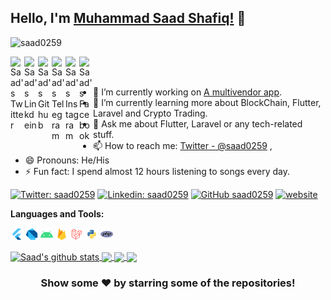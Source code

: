 ## Hello, I'm [Muhammad Saad Shafiq!](https://techforgery.com) 👋

<p align="left"> <img src="https://komarev.com/ghpvc/?username=abdullahriaz95&label=Views&color=blue&style=plastic" alt="saad0259" /> </p>

<a href="https://twitter.com/saad0259">
  <img align="left" alt="Saad's Twitter" width="22px" src="https://cdn.jsdelivr.net/npm/simple-icons@v3/icons/twitter.svg" />
</a>
<a href="https://linkedin.com/in/saad0259">
  <img align="left" alt="Saad's Linkdein" width="22px" src="https://cdn.jsdelivr.net/npm/simple-icons@v3/icons/linkedin.svg" />
</a>
<a href="https://github.com/saad0259">
  <img align="left" alt="Saad's Github" width="22px" src="https://cdn.jsdelivr.net/npm/simple-icons@v3/icons/github.svg" />
</a>
<a href="https://t.me/saad0259">
  <img align="left" alt="Saad's Telegram" width="22px" src="https://cdn.jsdelivr.net/npm/simple-icons@v3/icons/telegram.svg" />
</a>
<a href="https://instagram.com/saad00259/">
  <img align="left" alt="Saad's Instagram" width="22px" src="https://cdn.jsdelivr.net/npm/simple-icons@v3/icons/instagram.svg" />
</a>
<a href="https://www.facebook.com/saad00259/">
  <img align="left" alt="Saad's Facebook" width="22px" src="https://cdn.jsdelivr.net/npm/simple-icons@v3/icons/facebook.svg" />
</a>
<!-- <a href="https://www.youtube.com/mtechviral/">
  <img align="left" alt="Saad's Youtube" width="22px" src="https://cdn.jsdelivr.net/npm/simple-icons@v3/icons/youtube.svg" />
</a> -->

<br/>
<br/>


- 🔭 I’m currently working on [A multivendor app](https://github.com/saad0259/custom_multivendor_ecommerce_app_flutter).
- 🌱 I’m currently learning more about BlockChain, Flutter, Laravel and Crypto Trading.
- 💬 Ask me about Flutter, Laravel or any tech-related stuff.
- 📫 How to reach me: [Twitter - @saad0259](https://twitter.com/saad0259) , 
- 😄 Pronouns: He/His
- ⚡ Fun fact: I spend almost 12 hours listening to songs every day.

[![Twitter: saad0259](https://img.shields.io/twitter/follow/saad0259?style=social)](https://twitter.com/saad0259)
[![Linkedin: saad0259](https://img.shields.io/badge/-saad0259-blue?style=flat-square&logo=Linkedin&logoColor=white&link=https://www.linkedin.com/in/saad0259/)](https://www.linkedin.com/in/saad0259/)
[![GitHub saad0259](https://img.shields.io/github/followers/saad0259?label=follow&style=social)](https://github.com/saad0259)
[![website](https://img.shields.io/badge/PortfolioWebsite-TechForgery.com-2648ff?style=flat-square&logo=google-chrome)](https://techforgery.com/)


**Languages and Tools:**  

<code><img height="20" src="https://raw.githubusercontent.com/github/explore/80688e429a7d4ef2fca1e82350fe8e3517d3494d/topics/flutter/flutter.png"></code>
<code><img height="20" src="https://raw.githubusercontent.com/github/explore/80688e429a7d4ef2fca1e82350fe8e3517d3494d/topics/dart/dart.png"></code>
<code><img height="20" src="https://raw.githubusercontent.com/github/explore/80688e429a7d4ef2fca1e82350fe8e3517d3494d/topics/android/android.png"></code>
<code><img height="20" src="https://raw.githubusercontent.com/github/explore/80688e429a7d4ef2fca1e82350fe8e3517d3494d/topics/firebase/firebase.png"></code>
<code><img height="20" src="https://raw.githubusercontent.com/github/explore/80688e429a7d4ef2fca1e82350fe8e3517d3494d/topics/laravel/laravel.png"></code>
<code><img height="20" src="https://raw.githubusercontent.com/github/explore/80688e429a7d4ef2fca1e82350fe8e3517d3494d/topics/python/python.png"></code>
<code><img height="20" src="https://raw.githubusercontent.com/github/explore/80688e429a7d4ef2fca1e82350fe8e3517d3494d/topics/php/php.png"></code>    


<a href="https://github.com/saad0259">
 <img align="center" src="https://github-readme-stats.vercel.app/api?username=saad0259&show_icons=true&theme=light&line_height=27" alt="Saad's github stats"/>
</a>
<a href="https://github.com/saad0259">
  <img align="center" src="https://github-readme-stats.vercel.app/api/top-langs/?username=saad0259&theme=light&hide_langs_below=1" />
</a>
<a href="https://github.com/saad0259/store_management">
  <img align="center" src="https://github-readme-stats.vercel.app/api/pin/?username=saad0259&repo=store_management &theme=light" />

</a>
<a href="https://github.com/saad0259/techforgery.com-My_Portfolio_Business_WebApp">
 <img align="center" src="https://github-readme-stats.vercel.app/api/pin/?username=saad0259&repo=techforgery.com-My_Portfolio_Business_WebApp&theme=light" />
</a>

<div align="center">

### Show some ❤️ by starring some of the repositories!

</div>

